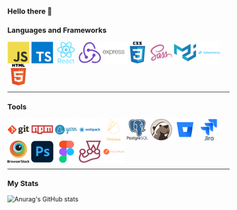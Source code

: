 ### Hello there 👋

### Languages and Frameworks
<a href="https://github.com/devicons/devicon/blob/master/icons/javascript/javascript-original.svg" target="_blank"><img align="center" src="https://github.com/devicons/devicon/blob/master/icons/javascript/javascript-original.svg" height="50" /></a>
<a href="https://github.com/devicons/devicon/blob/master/icons/typescript/typescript-original.svg" target="_blank"><img align="center" src="https://github.com/devicons/devicon/blob/master/icons/typescript/typescript-original.svg" height="50" /></a>
<a href="https://github.com/devicons/devicon/blob/master/icons/react/react-original-wordmark.svg" target="_blank"><img align="center" src="https://github.com/devicons/devicon/blob/master/icons/react/react-original-wordmark.svg" height="50" /></a>
<a href="https://github.com/devicons/devicon/blob/master/icons/redux/redux-original.svg" target="_blank"><img align="center" src="https://github.com/devicons/devicon/blob/master/icons/redux/redux-original.svg" height="50" /></a>
<a href="https://github.com/devicons/devicon/blob/master/icons/express/express-original-wordmark.svg" target="_blank"><img align="center" src="https://github.com/devicons/devicon/blob/master/icons/express/express-original-wordmark.svg" height="50" /></a>
<a href="https://github.com/devicons/devicon/blob/master/icons/css3/css3-original-wordmark.svg" target="_blank"><img align="center" src="https://github.com/devicons/devicon/blob/master/icons/css3/css3-original-wordmark.svg" height="50" /></a>
<a href="https://github.com/devicons/devicon/blob/master/icons/sass/sass-original.svg" target="_blank"><img align="center" src="https://github.com/devicons/devicon/blob/master/icons/sass/sass-original.svg" height="50" /></a>
<a href="https://github.com/devicons/devicon/blob/master/icons/materialui/materialui-original.svg" target="_blank"><img align="center" src="https://github.com/devicons/devicon/blob/master/icons/materialui/materialui-original.svg" height="50" /></a>
<a href="https://github.com/devicons/devicon/blob/master/icons/tailwindcss/tailwindcss-plain-wordmark.svg" target="_blank"><img align="center" src="https://github.com/devicons/devicon/blob/master/icons/tailwindcss/tailwindcss-plain-wordmark.svg" height="50" /></a>
<a href="https://github.com/devicons/devicon/blob/master/icons/html5/html5-original-wordmark.svg" target="_blank"><img align="center" src="https://github.com/devicons/devicon/blob/master/icons/html5/html5-original-wordmark.svg" height="50" /></a>
<hr></hr>

### Tools
<a href="https://github.com/devicons/devicon/blob/master/icons/git/git-original-wordmark.svg" target="_blank"><img align="center" src="https://github.com/devicons/devicon/blob/master/icons/git/git-original-wordmark.svg" height="50" /></a>
<a href="https://github.com/devicons/devicon/blob/master/icons/npm/npm-original-wordmark.svg" target="_blank"><img align="center" src="https://github.com/devicons/devicon/blob/master/icons/npm/npm-original-wordmark.svg" height="50" /></a>
<a href="https://github.com/devicons/devicon/blob/master/icons/yarn/yarn-original-wordmark.svg" target="_blank"><img align="center" src="https://github.com/devicons/devicon/blob/master/icons/yarn/yarn-original-wordmark.svg" height="50" /></a>
<a href="https://github.com/devicons/devicon/blob/master/icons/webpack/webpack-original-wordmark.svg" target="_blank"><img align="center" src="https://github.com/devicons/devicon/blob/master/icons/webpack/webpack-original-wordmark.svg" height="50" /></a>
<a href="https://github.com/devicons/devicon/blob/master/icons/firebase/firebase-line-wordmark.svg" target="_blank"><img align="center" src="https://github.com/devicons/devicon/blob/master/icons/firebase/firebase-line-wordmark.svg" height="50" /></a>
<a href="https://github.com/devicons/devicon/blob/master/icons/postgresql/postgresql-original-wordmark.svg" target="_blank"><img align="center" src="https://github.com/devicons/devicon/blob/master/icons/postgresql/postgresql-original-wordmark.svg" height="50" /></a>
<a href="https://github.com/devicons/devicon/blob/master/icons/dbeaver/dbeaver-original.svg" target="_blank"><img align="center" src="https://github.com/devicons/devicon/blob/master/icons/dbeaver/dbeaver-original.svg" height="50" /></a>
<a href="https://github.com/devicons/devicon/blob/master/icons/bitbucket/bitbucket-original.svg" target="_blank"><img align="center" src="https://github.com/devicons/devicon/blob/master/icons/bitbucket/bitbucket-original.svg" height="50" /></a>
<a href="https://github.com/devicons/devicon/blob/master/icons/jira/jira-original-wordmark.svg" target="_blank"><img align="center" src="https://github.com/devicons/devicon/blob/master/icons/jira/jira-original-wordmark.svg" height="50" /></a>
<a href="https://github.com/devicons/devicon/blob/master/icons/browserstack/browserstack-original-wordmark.svg" target="_blank"><img align="center" src="https://github.com/devicons/devicon/blob/master/icons/browserstack/browserstack-original-wordmark.svg" height="50" /></a>
<a href="https://github.com/devicons/devicon/blob/master/icons/photoshop/photoshop-original.svg" target="_blank"><img align="center" src="https://github.com/devicons/devicon/blob/master/icons/photoshop/photoshop-original.svg" height="50" /></a>
<a href="https://github.com/devicons/devicon/blob/master/icons/figma/figma-original.svg" target="_blank"><img align="center" src="https://github.com/devicons/devicon/blob/master/icons/figma/figma-original.svg" height="50" /></a>
<a href="https://github.com/devicons/devicon/blob/master/icons/jest/jest-plain.svg" target="_blank"><img align="center" src="https://github.com/devicons/devicon/blob/master/icons/jest/jest-plain.svg" height="50" /></a>
<a href="https://github.com/devicons/devicon/blob/master/icons/postman/postman-original-wordmark.svg" target="_blank"><img align="center" src="https://github.com/devicons/devicon/blob/master/icons/postman/postman-original-wordmark.svg" height="50" /></a>
<hr></hr>

### My Stats
![Anurag's GitHub stats](https://github-readme-stats.vercel.app/api?username=szabidev&show_icons=true&theme=merko)
<!-- 
**szabidev/szabidev** is a ✨ _special_ ✨ repository because its `README.md` (this file) appears on your GitHub profile.

Here are some ideas to get you started:

- 🔭 I’m currently working on ...
- 🌱 I’m currently learning ...
- 👯 I’m looking to collaborate on ...
- 🤔 I’m looking for help with ...
- 💬 Ask me about ...
- 📫 How to reach me: ...
- 😄 Pronouns: ...
- ⚡ Fun fact: ...
-->
